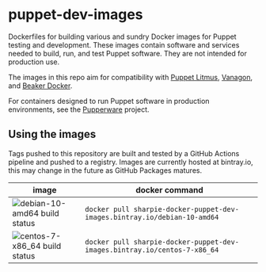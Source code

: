 puppet-dev-images
=================

Dockerfiles for building various and sundry Docker images for Puppet testing
and development. These images contain software and services needed to build,
run, and test Puppet software. They are not intended for production use.

The images in this repo aim for compatibility with [Puppet Litmus][litmus],
[Vanagon][vanagon], and [Beaker Docker][beaker-docker].

For containers designed to run Puppet software in production environments,
see the [Pupperware][pupperware] project.

[litmus]: https://github.com/puppetlabs/puppet_litmus
[vanagon]: https://github.com/puppetlabs/vanagon
[beaker-docker]: https://github.com/puppetlabs/beaker-docker
[pupperware]: https://github.com/puppetlabs/pupperware


Using the images
----------------

Tags pushed to this repository are built and tested by a GitHub Actions pipeline
and pushed to a registry. Images are currently hosted at bintray.io, this may
change in the future as GitHub Packages matures.

image | docker command
----- | --------------
![debian-10-amd64 build status](https://github.com/Sharpie/puppet-dev-images/workflows/Build%20debian-10-amd64/badge.svg) | `docker pull sharpie-docker-puppet-dev-images.bintray.io/debian-10-amd64`
![centos-7-x86_64 build status](https://github.com/Sharpie/puppet-dev-images/workflows/Build%20centos-7-x86_64/badge.svg) | `docker pull sharpie-docker-puppet-dev-images.bintray.io/centos-7-x86_64`
